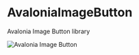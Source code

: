 # AvaloniaImageButton
Avalonia Image Button library

![Avalonia Image Button](https://blogger.googleusercontent.com/img/b/R29vZ2xl/AVvXsEgo35W3zGrixva5e7AvVOBvuzz38vZz9YxKfdgJEUhbacMJBJ5zwSWuXcb9DUVlGqc5X6gB43_3T6jc0LJbS9W6vOk0c00gPrrCy6NYbqyLxQsGJPV6MEuuRtBk25YRQwIuxy9rBMXZ-oG2debPo1M_jsjlUOj19C_mGInSGITV3K13CW-AmPuXfNl0WmY/s484/AvaloniaImageButton.gif)
